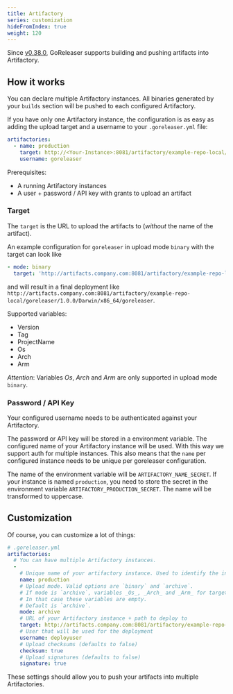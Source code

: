 ```yaml
---
title: Artifactory
series: customization
hideFromIndex: true
weight: 120
---
```


Since [v0.38.0](https://github.com/goreleaser/goreleaser/releases/tag/v0.38.0),
GoReleaser supports building and pushing artifacts into Artifactory.

## How it works

You can declare multiple Artifactory instances.
All binaries generated by your `builds` section will be pushed to
each configured Artifactory.

If you have only one Artifactory instance,
the configuration is as easy as adding the
upload target and a username to your `.goreleaser.yml` file:

```yaml
artifactories:
  - name: production
    target: http://<Your-Instance>:8081/artifactory/example-repo-local/{{ .ProjectName }}/{{ .Version }}/
    username: goreleaser
```

Prerequisites:

- A running Artifactory instances
- A user + password / API key with grants to upload an artifact

### Target

The `target` is the URL to upload the artifacts to (_without_ the name of the artifact).

An example configuration for `goreleaser` in upload mode `binary` with the target can look like

```yaml
- mode: binary
  target: 'http://artifacts.company.com:8081/artifactory/example-repo-local/{{ .ProjectName }}/{{ .Version }}/{{ .Os }}/{{ .Arch }}{{ if .Arm }}{{ .Arm }}{{ end }}'
```

and will result in a final deployment like `http://artifacts.company.com:8081/artifactory/example-repo-local/goreleaser/1.0.0/Darwin/x86_64/goreleaser`.

Supported variables:

- Version
- Tag
- ProjectName
- Os
- Arch
- Arm

_Attention_: Variables _Os_, _Arch_ and _Arm_ are only supported in upload
mode `binary`.

### Password / API Key

Your configured username needs to be authenticated against your Artifactory.

The password or API key will be stored in a environment variable.
The configured name of your Artifactory instance will be used.
With this way we support auth for multiple instances.
This also means that the `name` per configured instance needs to be unique
per goreleaser configuration.

The name of the environment variable will be `ARTIFACTORY_NAME_SECRET`.
If your instance is named `production`, you need to store the secret in the
environment variable `ARTIFACTORY_PRODUCTION_SECRET`.
The name will be transformed to uppercase.

## Customization

Of course, you can customize a lot of things:

```yaml
# .goreleaser.yml
artifactories:
  # You can have multiple Artifactory instances.
  -
    # Unique name of your artifactory instance. Used to identify the instance
    name: production
    # Upload mode. Valid options are `binary` and `archive`.
    # If mode is `archive`, variables _Os_, _Arch_ and _Arm_ for target name are not supported.
    # In that case these variables are empty.
    # Default is `archive`.
    mode: archive
    # URL of your Artifactory instance + path to deploy to
    target: http://artifacts.company.com:8081/artifactory/example-repo-local/{{ .ProjectName }}/{{ .Version }}/
    # User that will be used for the deployment
    username: deployuser
    # Upload checksums (defaults to false)
    checksum: true
    # Upload signatures (defaults to false)
    signature: true
```

These settings should allow you to push your artifacts into multiple Artifactories.
